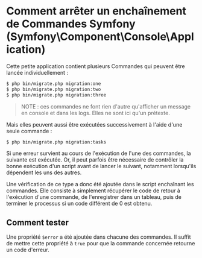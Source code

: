 # Comment arrêter un enchaînement de Commandes Symfony (Symfony\Component\Console\Application)

Cette petite application contient plusieurs Commandes qui peuvent être lancée individuellement :

```bash
$ php bin/migrate.php migration:one
$ php bin/migrate.php migration:two
$ php bin/migrate.php migration:three
```

>NOTE : ces commandes ne font rien d'autre qu'afficher un message en console et dans les logs. Elles ne sont ici qu'un prétexte.

Mais elles peuvent aussi être exécutées successivement à l'aide d'une seule commande :

```bash
$ php bin/migrate.php migration:tasks
```

Si une erreur survient au cours de l'exécution de l'une des commandes, la suivante est exécutée.
Or, il peut parfois être nécessaire de contrôler la bonne exécution d'un script avant de lancer le suivant, notamment lorsqu'ils dépendent les uns des autres.

Une vérification de ce type a donc été ajoutée dans le script enchaînant les commandes.
Elle consiste à simplement récupérer le code de retour à l'exécution d'une commande, de l'enregistrer dans un tableau, puis de terminer le processus si un code différent de 0 est obtenu.

## Comment tester

Une propriété `$error` a été ajoutée dans chacune des commandes. Il suffit de mettre cette propriété à `true` pour que la commande concernée retourne un code d'erreur.
